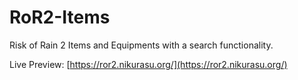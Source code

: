 # RoR2-Items

Risk of Rain 2 Items and Equipments with a search functionality.

Live Preview: [https://ror2.nikurasu.org/](https://ror2.nikurasu.org/)

